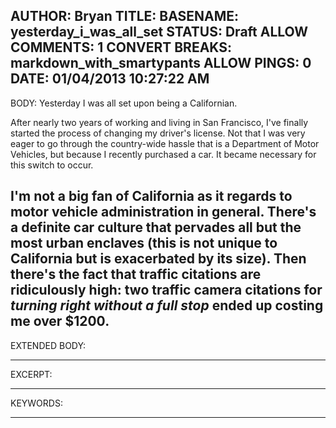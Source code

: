 AUTHOR: Bryan
TITLE: 
BASENAME: yesterday_i_was_all_set
STATUS: Draft
ALLOW COMMENTS: 1
CONVERT BREAKS: markdown_with_smartypants
ALLOW PINGS: 0
DATE: 01/04/2013 10:27:22 AM
-----
BODY:
Yesterday I was all set upon being a Californian.

After nearly two years of working and living in San Francisco, I've finally started the process of changing my driver's license. Not that I was very eager to go through the country-wide hassle that is a Department of Motor Vehicles, but because I recently purchased a car. It became necessary for this switch to occur.

I'm not a big fan of California as it regards to motor vehicle administration in general. There's a definite car culture that pervades all but the most urban enclaves (this is not unique to California but is exacerbated by its size). Then there's the fact that traffic citations are ridiculously high: two traffic camera citations for *turning right without a full stop* ended up costing me over $1200.
-----
EXTENDED BODY:

-----
EXCERPT:

-----
KEYWORDS:

-----


